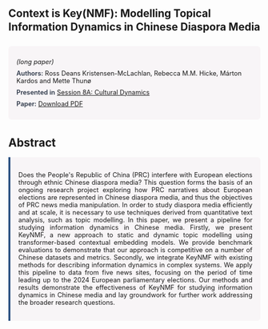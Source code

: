 
<style>    
    h2 {
        margin-top: 0;
        margin-bottom: 1.5rem;
        line-height: 1.3;
    }
    
    h3 {
        margin-top: 2rem;
        margin-bottom: 1rem;
        font-size: 1.4rem;
        font-weight:bold;
    }
    
    .metadata {
        background-color: rgba(96,24,67,0.03);
        padding: 1rem;
        font-size:0.8rem;
        border-radius: 6px;
        margin-bottom: 2rem;
    }
    
    .metadata p {
        margin: 0.5rem 0;
    }
    
    .abstract {
        text-align: justify;
        font-size:0.8rem;
        padding: 1rem;
        background-color: rgba(96,24,67,0.03);
        border-left: 4px solid #2c5282;
        border-radius: 0 6px 6px 0;
    }
    
    strong {
        color: #2d3748;
        font-weight: 600;
    }
</style>
<main role="main">
<h2>Context is Key(NMF): Modelling Topical Information Dynamics in Chinese Diaspora Media</h2>

<section class="metadata">
<p style='font-size:0.8rem'><i>(long paper)</i></p>
<p><strong>Authors:</strong> Ross Deans Kristensen-McLachlan, Rebecca M.M. Hicke, Márton Kardos and Mette Thunø</p>
<p><strong>Presented in</strong> <a href="/programme/#session8A">Session 8A: Cultural Dynamics</a></p>
<p><strong>Paper:</strong> <a href="https://ceur-ws.org/Vol-3834/paper49.pdf">Download PDF</a></p>
</section>

<section>
<h3>Abstract</h3>
<div class="abstract">
<p>Does the People's Republic of China (PRC) interfere with European elections through ethnic Chinese diaspora media? This question forms the basis of an ongoing research project exploring how PRC narratives about European elections are represented in Chinese diaspora media, and thus the objectives of PRC news media manipulation. In order to study diaspora media efficiently and at scale, it is necessary to use techniques derived from quantitative text analysis, such as topic modelling. In this paper, we present a pipeline for studying information dynamics in Chinese media. Firstly, we present KeyNMF, a new approach to static and dynamic topic modelling using transformer-based contextual embedding models. We provide benchmark evaluations to demonstrate that our approach is competitive on a number of Chinese datasets and metrics. Secondly, we integrate KeyNMF with existing methods for describing information dynamics in complex systems. We apply this pipeline to data from five news sites, focusing on the period of time leading up to the 2024 European parliamentary elections. Our methods and results demonstrate the effectiveness of KeyNMF for studying information dynamics in Chinese media and lay groundwork for further work addressing the broader research questions.</p>
</div>
</section>
</main>